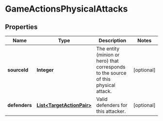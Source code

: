 
# GameActionsPhysicalAttacks

## Properties
Name | Type | Description | Notes
------------ | ------------- | ------------- | -------------
**sourceId** | **Integer** | The entity (minion or hero) that corresponds to the source of this physical attack.  |  [optional]
**defenders** | [**List&lt;TargetActionPair&gt;**](TargetActionPair.md) | Valid defenders for this attacker.  |  [optional]



